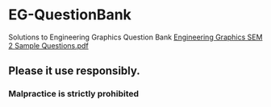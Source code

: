 # EG-QuestionBank
Solutions to Engineering Graphics Question Bank
[Engineering Graphics SEM 2 Sample Questions.pdf](https://github.com/anxkhn/EG-QuestionBank/raw/main/ACAD%20Prac.Exam(21_22)%20%20QB.pdf)


## Please it use responsibly.
### Malpractice is strictly prohibited
